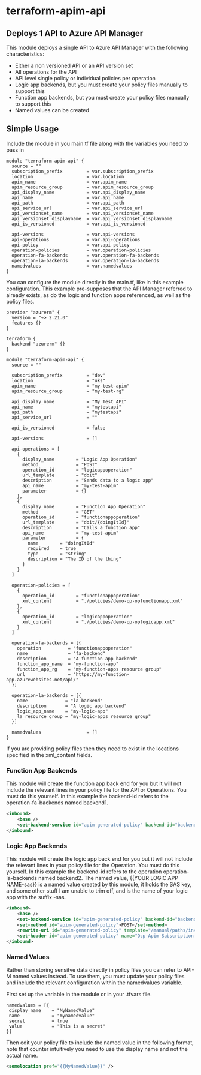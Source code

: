 # terraform-apim-api

## Deploys 1 API to Azure API Manager

This module deploys a single API to Azure API Manager with the following characteristics:

- Either a non versioned API or an API version set
- All operations for the API
- API level single policy or individual policies per operation
- Logic app backends, but you must create your policy files manually to support this
- Function app backends, but you must create your policy files manually to support this
- Named values can be created

## Simple Usage

Include the module in you main.tf file along with the variables you need to pass in

```hcl
module "terraform-apim-api" {
  source = ""
  subscription_prefix         = var.subscription_prefix
  location                    = var.location
  apim_name                   = var.apim_name
  apim_resource_group         = var.apim_resource_group
  api_display_name            = var.api_display_name
  api_name                    = var.api_name
  api_path                    = var.api_path
  api_service_url             = var.api_service_url
  api_versionset_name         = var.api_versionset_name
  api_versionset_displayname  = var.api_versionset_displayname
  api_is_versioned            = var.api_is_versioned
  
  api-versions                = var.api-versions
  api-operations              = var.api-operations
  api-policy                  = var.api-policy
  operation-policies          = var.operation-policies
  operation-fa-backends       = var.operation-fa-backends
  operation-la-backends       = var.operation-la-backends
  namedvalues                 = var.namedvalues
}
```

You can configure the module directly in the main.tf, like in this example configuration. This example pre-supposes that the API Manager referred  to already exists, as do the logic and function apps referenced, as well as the policy files.

```hcl
provider "azurerm" { 
  version = "~> 2.21.0"
  features {}  
}

terraform {
  backend "azurerm" {}
}

module "terraform-apim-api" {
  source = ""
  
  subscription_prefix         = "dev"
  location                    = "uks"
  apim_name                   = "my-test-apim"
  apim_resource_group         = "my-test-rg"
  
  api_display_name            = "My Test API"
  api_name                    = "mytestapi"
  api_path                    = "mytestapi"
  api_service_url             = ""

  api_is_versioned            = false
  
  api-versions                = []

  api-operations = [
    {
      display_name        = "Logic App Operation"
      method              = "POST"
      operation_id        = "logicappoperation"
      url_template        = "doit"
      description         = "Sends data to a logic app"
      api_name            = "my-test-apim"
      parameter           = {}
    },
    {
      display_name        = "Function App Operation"  
      method              = "GET"
      operation_id        = "functionappoperation"
      url_template        = "doit/{doingItId}"
      description         = "Calls a function app"
      api_name            = "my-test-apim"
      parameter           = {
        name        = "doingItId"
        required    = true
        type        = "string"
        description = "The ID of the thing"
      }
    }
  ]

  operation-policies = [
    {
      operation_id        = "functionappoperation"
      xml_content         = "./policies/demo-op-opfunctionapp.xml"
    },
    {
      operation_id        = "logicappoperation"
      xml_content         = "./policies/demo-op-oplogicapp.xml"
    }
  ]

  operation-fa-backends = [{
    operation          = "functionappoperation"
    name               = "fa-backend"
    description        = "A function app backend"
    function_app_name  = "my-function-app"
    function_app_rg    = "my-function-apps resource group"
    url                = "https://my-function-app.azurewebsites.net/api/"
  }]

  operation-la-backends = [{
    name              = "la-backend"
    description       = "A logic app backend"
    logic_app_name    = "my-logic-app"
    la_resource_group = "my-logic-apps resource group"
  }]

  namedvalues                 = []
}
```

If you are providing policy files then they need to exist in the locations specified in the xml_content fields.

### Function App Backends

This module will create the function app back end for you but it will not include the relevant lines in your policy file for the API or Operations. You must do this yourself. In this example the backend-id refers to the operation-fa-backends named backend1.

```xml
<inbound>
    <base />
    <set-backend-service id="apim-generated-policy" backend-id="backend1" />
</inbound>
```

### Logic App Backends

This module will create the logic app back end for you but it will not include the relevant lines in your policy file for the Operation. You must do this yourself. In this example the backend-id refers to the operation operation-la-backends named backend2. The named value, {{YOUR LOGIC APP NAME-sas}} is a named value created by this module, it holds the SAS key, and some other stuff I am unable to trim off, and is the name of your logic app with the suffix -sas.

```xml
<inbound>
    <base />    
    <set-backend-service id="apim-generated-policy" backend-id="backend2" />
    <set-method id="apim-generated-policy">POST</set-method>
    <rewrite-uri id="apim-generated-policy" template="/manual/paths/invoke/?api-version=2016-06-01&amp;{{YOUR LOGIC APP NAME-sas}}" />
    <set-header id="apim-generated-policy" name="Ocp-Apim-Subscription-Key" exists-action="delete" />
</inbound>
```

### Named Values

Rather than storing sensitve data directly in policy files you can refer to API-M named values instead. To use them, you must update your policy files and include the relevant configuration within the namedvalues variable.

First set up the variable in the module or in your .tfvars file.

```hcl
namedvalues = [{
 display_name    = "MyNamedValue"
 name            = "mynamedvalue"
 secret          = true
 value           = "This is a secret"
}]
```

Then edit your policy file to include the named value in the following format, note that counter intuitively you need to use the display name and not the actual name.

```xml
<somelocation pref="{{MyNamedValue}}" />
```
